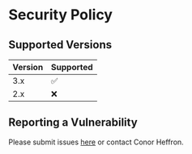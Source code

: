 # Security Policy

## Supported Versions

| Version | Supported          |
| ------- | ------------------ |
| 3.x   | :white_check_mark: |
| 2.x   | :x:                |

## Reporting a Vulnerability

Please submit issues [here](https://github.com/conorheffron/ronoc-packages/issues) or contact Conor Heffron.
